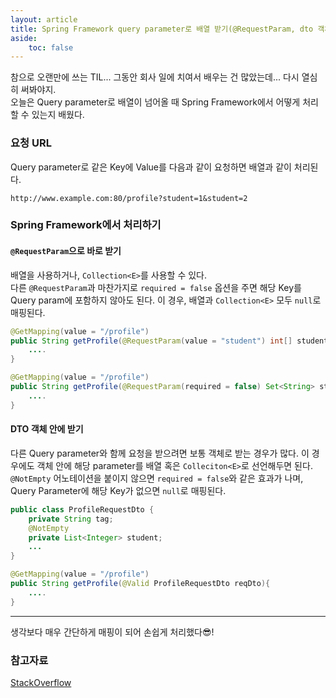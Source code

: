 ```yaml
---
layout: article
title: Spring Framework query parameter로 배열 받기(@RequestParam, dto 객체)
aside:
    toc: false
---
```


참으로 오랜만에 쓰는 TIL... 그동안 회사 일에 치여서 배우는 건 많았는데... 다시 열심히 써봐야지. <br/>
오늘은 Query parameter로 배열이 넘어올 때 Spring Framework에서 어떻게 처리할 수 있는지 배웠다.

### 요청 URL
Query parameter로 같은 Key에 Value를 다음과 같이 요청하면 배열과 같이 처리된다. <br/>
```
http://www.example.com:80/profile?student=1&student=2
```

### Spring Framework에서 처리하기
#### `@RequestParam`으로 바로 받기
배열을 사용하거나, `Collection<E>`를 사용할 수 있다. <br/>
다른 `@RequestParam`과 마찬가지로 `required = false` 옵션을 주면 해당 Key를 Query param에 포함하지 않아도 된다. 이 경우, 배열과 `Collection<E>` 모두 `null`로 매핑된다.

```java
@GetMapping(value = "/profile")
public String getProfile(@RequestParam(value = "student") int[] studentArray){
    ....
}
```

```java
@GetMapping(value = "/profile")
public String getProfile(@RequestParam(required = false) Set<String> student){
    ....
}
```

#### DTO 객체 안에 받기
다른 Query parameter와 함께 요청을 받으려면 보통 객체로 받는 경우가 많다. 이 경우에도 객체 안에 해당 parameter를 배열 혹은 `Colleciton<E>`로 선언해두면 된다. <br/>
`@NotEmpty` 어노테이션을 붙이지 않으면 `required = false`와 같은 효과가 나며, Query Parameter에 해당 Key가 없으면 `null`로 매핑된다.

```java
public class ProfileRequestDto {
    private String tag;
    @NotEmpty
    private List<Integer> student;
    ...
}
```
```java
@GetMapping(value = "/profile")
public String getProfile(@Valid ProfileRequestDto reqDto){
    ....
}
```

***
생각보다 매우 간단하게 매핑이 되어 손쉽게 처리했다😎!

<!--more-->
### 참고자료
[StackOverflow](https://stackoverflow.com/questions/9768509/can-spring-mvc-handle-multivalue-query-parameter)
